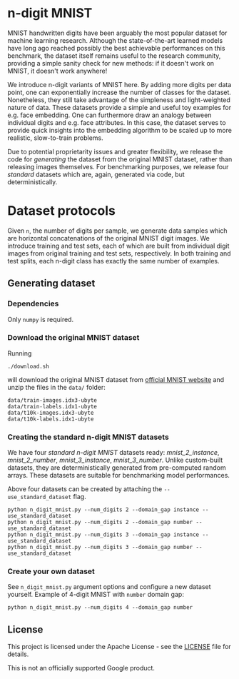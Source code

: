 # n-digit MNIST

MNIST handwritten digits have been arguably the most popular dataset for machine learning research.
Although the state-of-the-art learned models have long ago reached possibly the best achievable performances on this benchmark,
the dataset itself remains useful to the research community, providing a simple sanity check for new methods:
if it doesn't work on MNIST, it doesn't work anywhere!

We introduce n-digit variants of MNIST here. 
By adding more digits per data point, one can exponentially increase the number of classes for the dataset.
Nonetheless, they still take advantage of the simpleness and light-weighted nature of data.
These datasets provide a simple and useful toy examples for e.g. face embedding.
One can furthermore draw an analogy between individual digits and e.g. face attributes.
In this case, the dataset serves to provide quick insights into the embedding algorithm to be scaled up to more realistic, slow-to-train problems.

Due to potential proprietarity issues and greater flexibility, we release the code for _generating_ the dataset from the original MNIST dataset,
rather than releasing images themselves. 
For benchmarking purposes, we release four _standard_ datasets which are, again, generated via code, but deterministically. 

# Dataset protocols

Given `n`, the number of digits per sample, we generate data samples which are horizontal concatenations of the original MNIST digit images.
We introduce training and test sets, each of which are built from individual digit images from original training and test sets, respectively.
In both training and test splits, each n-digit class has exactly the same number of examples.

## Generating dataset

### Dependencies

Only `numpy` is required.

### Download the original MNIST dataset

Running
``` shell
./download.sh
```
will download the original MNIST dataset from [official MNIST website](http://yann.lecun.com/exdb/mnist/)
and unzip the files in the `data/` folder:
``` shell
data/train-images.idx3-ubyte
data/train-labels.idx1-ubyte
data/t10k-images.idx3-ubyte
data/t10k-labels.idx1-ubyte
```

### Creating the standard n-digit MNIST datasets

We have four _standard n-digit MNIST_ datasets ready: *mnist_2_instance*, *mnist_2_number*, *mnist_3_instance*, *mnist_3_number*.
Unlike custom-built datasets, they are deterministically generated from pre-computed random arrays.
These datasets are suitable for benchmarking model performances. 

Above four datasets can be created by attaching the `--use_standard_dataset` flag.


``` shell
python n_digit_mnist.py --num_digits 2 --domain_gap instance --use_standard_dataset
python n_digit_mnist.py --num_digits 2 --domain_gap number --use_standard_dataset
python n_digit_mnist.py --num_digits 3 --domain_gap instance --use_standard_dataset
python n_digit_mnist.py --num_digits 3 --domain_gap number --use_standard_dataset
```

### Create your own dataset

See `n_digit_mnist.py` argument options and configure a new dataset yourself.
Example of 4-digit MNIST with `number` domain gap:

``` shell
python n_digit_mnist.py --num_digits 4 --domain_gap number
```

## License

This project is licensed under the Apache License - see the [LICENSE](LICENSE) file for details.

This is not an officially supported Google product.
